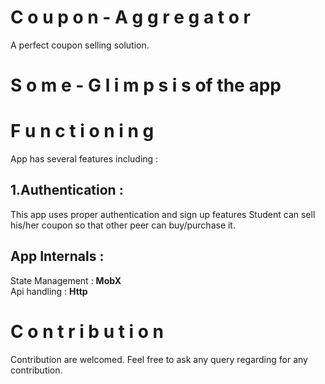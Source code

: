# C o u p o n - A g g r e g a t o r
A perfect coupon selling solution.

# S o m e - G l i m p s i s of the app


# F u n c t i o n i n g
App has several features including :
## 1.Authentication :
This app uses proper authentication and sign up features 
Student can sell his/her coupon so that other peer can buy/purchase it.

## App Internals :
  State Management : **MobX** </br>
  Api handling : **Http**

# C o n t r i b u t i o n
Contribution are welcomed. Feel free to ask any query regarding for any contribution.